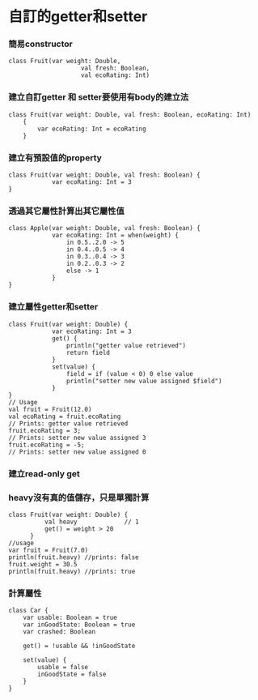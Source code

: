 # 自訂的getter和setter

### 簡易constructor
	class Fruit(var weight: Double,
	                    val fresh: Boolean,
	                    val ecoRating: Int)

### 建立自訂getter 和 setter要使用有body的建立法
	class Fruit(var weight: Double, val fresh: Boolean, ecoRating: Int)
	    {
	        var ecoRating: Int = ecoRating
	    }

### 建立有預設值的property
	class Fruit(var weight: Double, val fresh: Boolean) {
	            var ecoRating: Int = 3
	}
	
### 透過其它屬性計算出其它屬性值
	class Apple(var weight: Double, val fresh: Boolean) {
	            var ecoRating: Int = when(weight) {
	                in 0.5..2.0 -> 5
	                in 0.4..0.5 -> 4
	                in 0.3..0.4 -> 3
	                in 0.2..0.3 -> 2
	                else -> 1
	            }
	}
	
### 建立屬性getter和setter
	class Fruit(var weight: Double) {
	            var ecoRating: Int = 3
	            get() {
	                println("getter value retrieved")
	                return field
	            }
	            set(value) {
	                field = if (value < 0) 0 else value
	                println("setter new value assigned $field")
	            }
	}
	// Usage
	val fruit = Fruit(12.0)
	val ecoRating = fruit.ecoRating
	// Prints: getter value retrieved
	fruit.ecoRating = 3;
	// Prints: setter new value assigned 3
	fruit.ecoRating = -5;
	// Prints: setter new value assigned 0
	

### 建立read-only get
### heavy沒有真的值儲存，只是單獨計算
	class Fruit(var weight: Double) {
	          val heavy             // 1
	          get() = weight > 20
	      }
	//usage
	var fruit = Fruit(7.0)
	println(fruit.heavy) //prints: false
	fruit.weight = 30.5
	println(fruit.heavy) //prints: true

### 計算屬性
	class Car {
		var usable: Boolean = true 
		var inGoodState: Boolean = true
		var crashed: Boolean 
		
		get() = !usable && !inGoodState 
		
		set(value) { 
			usable = false 
			inGoodState = false 
		}
	}


